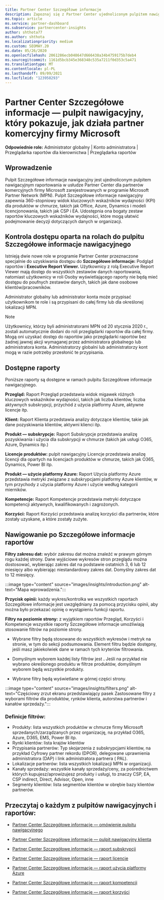 ```yaml
---
title: Partner Center Szczegółowe informacje
description: Zapoznaj się z Partner Center ujednoliconym pulpitem nawigacyjnym raportowania. Zobacz, jak radzisz sobie z wskaźnikami KPI dla sprzedaży i wdrażania, rozwoju klientów i nie tylko.
ms.topic: article
ms.service: partner-dashboard
ms.subservice: partnercenter-insights
author: shthota77
ms.author: shthota
ms.localizationpriority: medium
ms.custom: SEOMAY.20
ms.date: 05/26/2020
ms.openlocfilehash: 2061286ecb048647d666438a34b4759175b7deb4
ms.sourcegitcommit: 1161d5bcb345e368348c535a7211f0d353c5a471
ms.translationtype: MT
ms.contentlocale: pl-PL
ms.lasthandoff: 09/09/2021
ms.locfileid: "123958293"
---
```

# <a name="partner-center-insights---a-dashboard-that-shows-how-a-microsoft-commercial-partner-is-doing"></a>Partner Center Szczegółowe informacje — pulpit nawigacyjny, który pokazuje, jak działa partner komercyjny firmy Microsoft

**Odpowiednie role:** Administrator globalny | Konto administratora | Przeglądarka raportów dla kierownictwa | Przeglądarka raportów

## <a name="introduction"></a>Wprowadzenie

Pulpit Szczegółowe informacje nawigacyjny jest ujednoliconym pulpitem nawigacyjnym raportowania w usłudze Partner Center dla partnerów komercyjnych firmy Microsoft zarejestrowanych w programie Microsoft Partner Network (MPN). Pulpit Szczegółowe informacje nawigacyjny zapewnia 360-stopniowy widok kluczowych wskaźników wydajności (KPI) dla produktów w chmurze, takich jak Office, Azure, Dynamics i modeli licencjonowania, takich jak CSP i EA. Udostępnia ona bogaty zestaw raportów kluczowych wskaźników wydajności, które mogą ułatwić podejmowanie decyzji dotyczących danych w organizacji. 

## <a name="role-based-access-control-to-the-insights-dashboard"></a>Kontrola dostępu oparta na rolach do pulpitu Szczegółowe informacje nawigacyjnego

Istnieją dwie nowe role w programie Partner Center przeznaczone specjalnie do uzyskiwania dostępu do **Szczegółowe informacje:** Podgląd raportów i **Executive Report Viewer.** Użytkownicy z rolą Executive Report Viewer mają dostęp do wszystkich zestawów danych raportowania, natomiast użytkownicy w roli Osoby wyświetlającego raporty nie będą mieć dostępu do poufnych zestawów danych, takich jak dane osobowe klientów/pracowników. 

Administrator globalny lub administrator konta może przypisać użytkownikom te role i są przypisani do całej firmy lub dla określonej lokalizacji MPN.  

>[!Note] 
>Użytkownicy, którzy byli administratorami MPN od 20 stycznia 2020 r., zostali automatycznie dodani do roli przeglądarki raportów dla całej firmy. Mogą oni uzyskać dostęp do raportów jako przeglądarki raportów bez żadnej jawnej akcji wymaganej przez administratora globalnego lub administratora konta. Administratorzy globalni lub administratorzy kont mogą w razie potrzeby przesłonić te przypisania. 

## <a name="reports-available"></a>Dostępne raporty

Poniższe raporty są dostępne w ramach pulpitu Szczegółowe informacje nawigacyjnego.

**Przegląd:** Raport Przegląd przedstawia widok migawek różnych kluczowych wskaźników wydajności, takich jak liczba klientów, liczba aktywnych subskrypcji, przychód z użycia platformy Azure, aktywne licencje itp.

**Klient:** Raport Klienta przedstawia analizy dotyczące klientów, takie jak dane pozyskiwania klientów, aktywni klienci itp.

**Produkt — subskrypcje:** Raport Subskrypcje przedstawia analizę pozyskiwania i użycia dla subskrypcji w chmurze (takich jak usługi O365, Azure, Dynamics itp.)

**Licencje produktów:** pulpit nawigacyjny Licencje przedstawia analizę licencji dla opartych na licencjach produktów w chmurze, takich jak O365, Dynamics, Power BI itp.

**Produkt — użycie platformy Azure:** Raport Użycia platformy Azure przedstawia metryki związane z subskrypcjami platformy Azure klientów, w tym przychody z użycia platformy Azure i użycie według kategorii mierników.

**Kompetencje:** Raport Kompetencje przedstawia metryki dotyczące kompetencji aktywnych, kwalifikowanych i zagrożonych.

**Korzyści:** Raport Korzyści przedstawia analizę korzyści dla partnerów, które zostały uzyskane, a które zostały zużyte.

## <a name="navigating-the-insights-reports"></a>Nawigowanie po Szczegółowe informacje raportów

**Filtry zakresu dat:** wybór zakresu dat można znaleźć w prawym górnym rogu każdej strony. Dane wyjściowe wykresów stron przeglądu można dostosować, wybierając zakres dat na podstawie ostatnich 3, 6 lub 12 miesięcy albo wybierając niestandardowy zakres dat. Domyślny zakres dat to 12 miesięcy. 

:::image type="content" source="images/insights/introduction.png" alt-text="Mapa wprowadzenia.":::

**Przycisk opinii:** każdy wykres/kontrolka we wszystkich raportach Szczegółowe informacje jest uwzględniany za pomocą przycisku opinii, aby można było przekazać opinię o wystąpieniu funkcji raportu. 

 
**Filtry na poziomie strony:** z wyjątkiem raportów Przegląd, Korzyści i Kompetencje wszystkie raporty Szczegółowe informacje umożliwiają stosowanie filtrów na poziomie strony. 

- Wybrane filtry będą stosowane do wszystkich wykresów i metryk na stronie, w tym do sekcji podsumowania. Element filtru będzie dostępny, jeśli masz jakiekolwiek dane w ramach tych kryteriów filtrowania. 

- Domyślnym wyborem każdej listy filtrów jest **.** Jeśli na przykład nie wybrano określonego produktu w filtrze produktów, domyślnym wyborem będą wszystkie produkty.

- Wybrane filtry będą wyświetlane w górnej części strony. 

:::image type="content" source="images/insights/filters.png" alt-text="Częściowy zrzut ekranu przedstawiający pasek Zastosowane filtry z wyborami filtrów dla produktów, rynków klienta, autorstwa partnerów i kanałów sprzedaży.":::

### <a name="filters-definitions"></a>Definicje filtrów:

- Produkty: lista wszystkich produktów w chmurze firmy Microsoft sprzedanych/zarządzanych przez organizację, na przykład O365, Azure, D365, EMS, Power BI itp.
- Rynki klientów: lista krajów klientów
- Przypisania partnerów: Typ skojarzenia z subskrypcjami klientów, na przykład Cyfrowy partner rekordu (DPOR), delegowane uprawnienia administratora (DAP) i link administratora partnera ( PAL). 
- Lokalizacje partnerów: lista wszystkich lokalizacji MPN w organizacji.
- Kanały sprzedaży: wszystkie kanały sprzedaży/ceny, za pośrednictwem których kupujesz/aprowizujesz produkty i usługi, to znaczy CSP, EA, CSP indirect, Direct, Advisor, Open, inne
- Segmenty klientów: lista segmentów klientów w obrębie bazy klientów partnerów.

## <a name="read-about-each-of-the-dashboards-and-reports"></a>Przeczytaj o każdym z pulpitów nawigacyjnych i raportów:

- [Partner Center Szczegółowe informacje — omówienie pulpitu nawigacyjnego](insights-overview-report.md)

- [Partner Center Szczegółowe informacje — pulpit nawigacyjny klienta](insights-customer-report.md)

- [Partner Center Szczegółowe informacje — raport subskrypcji](insights-product-subscriptions-report.md)

- [Partner Center Szczegółowe informacje — raport licencje](insights-product-licenses-report.md)

- [Partner Center Szczegółowe informacje — raport użycia platformy Azure](insights-azure-usage-report.md)

- [Partner Center Szczegółowe informacje — raport kompetencji](insights-competencies-report.md)

- [Partner Center Szczegółowe informacje — raport korzyści](insights-benefits-report.md)
